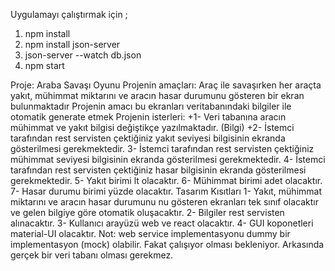 Uygulamayı çalıştırmak için ;

1. npm install
2. npm install json-server
3. json-server --watch db.json
4. npm start

Proje: Araba Savaşı Oyunu
Projenin amaçları: Araç ile savaşırken her araçta yakıt, mühimmat miktarını ve aracın hasar durumunu gösteren bir ekran bulunmaktadır Projenin amacı bu ekranları veritabanındaki bilgiler ile otomatik generate etmek
Projenin isterleri:
+1- Veri tabanına aracın mühimmat ve yakıt bilgisi değiştikçe yazılmaktadır. (Bilgi)
+2- İstemci tarafından rest servisten çektiğiniz yakıt seviyesi bilgisinin ekranda gösterilmesi gerekmektedir.
3- İstemci tarafından rest servisten çektiğiniz mühimmat seviyesi bilgisinin ekranda gösterilmesi gerekmektedir.
4- İstemci tarafından rest servisten çektiğiniz hasar bilgisinin ekranda gösterilmesi gerekmektedir.
5- Yakıt birimi lt olacaktır.
6- Mühimmat birimi adet olacaktır.
7- Hasar durumu birimi yüzde olacaktır.
Tasarım Kısıtları
1- Yakıt, mühimmat miktarını ve aracın hasar durumunu nu gösteren ekranları tek sınıf olacaktır ve gelen bilgiye göre otomatik oluşacaktır.
2- Bilgiler rest servisten alınacaktır.
3- Kullanıcı arayüzü web ve react olacaktır.
4- GUI koponetleri material-UI olacaktır.
Not: web service implementasyonu dummy bir implementasyon (mock) olabilir. Fakat çalışıyor olması bekleniyor. Arkasında gerçek bir veri tabanı olması gerekmez.
